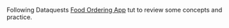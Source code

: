 Following Dataquests [Food Ordering App](https://app.dataquest.io/m/718/guided-project%3A-build-a-food-ordering-app/2/defining-the-global-variables) tut to review some concepts and practice.